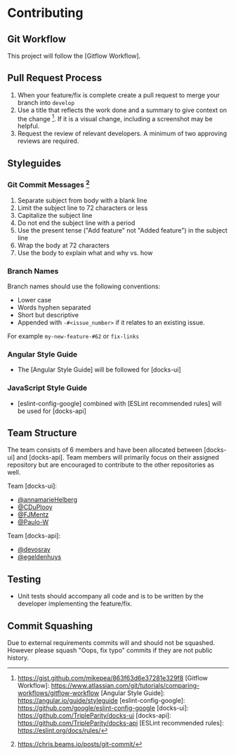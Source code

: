 # Contributing

## Git Workflow
This project will follow the [Gitflow Workflow].

## Pull Request Process
1. When your feature/fix is complete create a pull request to merge your branch
into `develop`
2. Use a title that reflects the work done and a summary to give context on the change [^2].
  If it is a visual change, including a screenshot may be helpful.
3. Request the review of relevant developers. A minimum of two approving reviews
  are required.

## Styleguides
### Git Commit Messages [^1]
1. Separate subject from body with a blank line
2. Limit the subject line to 72 characters or less
3. Capitalize the subject line
4. Do not end the subject line with a period
5. Use the present tense ("Add feature" not "Added feature") in the subject line
6. Wrap the body at 72 characters
7. Use the body to explain what and why vs. how

### Branch Names
Branch names should use the following conventions:
- Lower case
- Words hyphen separated
- Short but descriptive
- Appended with `-#<issue_number>` if it relates to an existing issue.

For example `my-new-feature-#62` or `fix-links`

### Angular Style Guide
- The [Angular Style Guide] will be followed for [docks-ui]

### JavaScript Style Guide
- [eslint-config-google] combined with [ESLint recommended rules] will be used for [docks-api]

## Team Structure
The team consists of 6 members and have been allocated between [docks-ui]
and [docks-api]. Team members will primarily focus on their assigned repository
but are encouraged to contribute to the other repositories as well.

Team [docks-ui]:
  - [@annamarieHelberg](https://github.com/annamarieHelberg)
  - [@CDuPlooy](https://github.com/CDuPlooy)
  - [@FJMentz](https://github.com/FJMentz)
  - [@Paulo-W](https://github.com/Paulo-W)

Team [docks-api]:
  - [@devosray](https://github.com/devosray)
  - [@egeldenhuys](https://github.com/egeldenhuys)

## Testing
- Unit tests should accompany all code and is to be written by the developer implementing the feature/fix.

## Commit Squashing
Due to external requirements commits will and should not be squashed.
However please squash "Oops, fix typo" commits if they are not public history.

[^1]: https://chris.beams.io/posts/git-commit/
[^2]: https://gist.github.com/mikepea/863f63d6e37281e329f8
[Gitflow Workflow]: https://www.atlassian.com/git/tutorials/comparing-workflows/gitflow-workflow
[Angular Style Guide]: https://angular.io/guide/styleguide
[eslint-config-google]: https://github.com/google/eslint-config-google
[docks-ui]: https://github.com/TripleParity/docks-ui
[docks-api]: https://github.com/TripleParity/docks-api
[ESLint recommended rules]: https://eslint.org/docs/rules/
